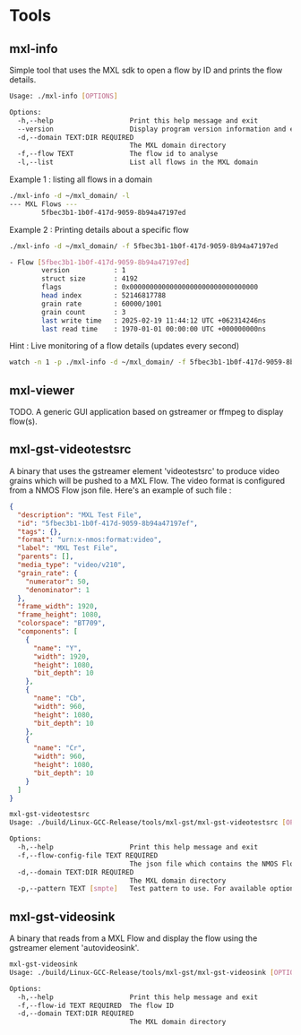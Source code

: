 <!-- SPDX-FileCopyrightText: 2025 Contributors to the Media eXchange Layer project. -->
<!-- SPDX-License-Identifier: Apache-2.0 -->

# Tools

## mxl-info

Simple tool that uses the MXL sdk to open a flow by ID and prints the flow details.

```bash
Usage: ./mxl-info [OPTIONS]

Options:
  -h,--help                   Print this help message and exit
  --version                   Display program version information and exit
  -d,--domain TEXT:DIR REQUIRED
                              The MXL domain directory
  -f,--flow TEXT              The flow id to analyse
  -l,--list                   List all flows in the MXL domain
```

Example 1 : listing all flows in a domain

```bash
./mxl-info -d ~/mxl_domain/ -l
--- MXL Flows ---
        5fbec3b1-1b0f-417d-9059-8b94a47197ed

```

Example 2 : Printing details about a specific flow

```bash
./mxl-info -d ~/mxl_domain/ -f 5fbec3b1-1b0f-417d-9059-8b94a47197ed

- Flow [5fbec3b1-1b0f-417d-9059-8b94a47197ed]
        version           : 1
        struct size       : 4192
        flags             : 0x00000000000000000000000000000000
        head index        : 52146817788
        grain rate        : 60000/1001
        grain count       : 3
        last write time   : 2025-02-19 11:44:12 UTC +062314246ns
        last read time    : 1970-01-01 00:00:00 UTC +000000000ns
```

Hint : Live monitoring of a flow details (updates every second)

```bash
watch -n 1 -p ./mxl-info -d ~/mxl_domain/ -f 5fbec3b1-1b0f-417d-9059-8b94a47197ed
```

## mxl-viewer

TODO. A generic GUI application based on gstreamer or ffmpeg to display flow(s).

## mxl-gst-videotestsrc

A binary that uses the gstreamer element 'videotestsrc' to produce video grains which will be pushed to a MXL Flow. The video format is configured from a NMOS Flow json file. Here's an example of such file :

```json
{
  "description": "MXL Test File",
  "id": "5fbec3b1-1b0f-417d-9059-8b94a47197ef",
  "tags": {},
  "format": "urn:x-nmos:format:video",
  "label": "MXL Test File",
  "parents": [],
  "media_type": "video/v210",
  "grain_rate": {
    "numerator": 50,
    "denominator": 1
  },
  "frame_width": 1920,
  "frame_height": 1080,
  "colorspace": "BT709",
  "components": [
    {
      "name": "Y",
      "width": 1920,
      "height": 1080,
      "bit_depth": 10
    },
    {
      "name": "Cb",
      "width": 960,
      "height": 1080,
      "bit_depth": 10
    },
    {
      "name": "Cr",
      "width": 960,
      "height": 1080,
      "bit_depth": 10
    }
  ]
}
```

```bash
mxl-gst-videotestsrc
Usage: ./build/Linux-GCC-Release/tools/mxl-gst/mxl-gst-videotestsrc [OPTIONS]

Options:
  -h,--help                   Print this help message and exit
  -f,--flow-config-file TEXT REQUIRED
                              The json file which contains the NMOS Flow configuration
  -d,--domain TEXT:DIR REQUIRED
                              The MXL domain directory
  -p,--pattern TEXT [smpte]   Test pattern to use. For available options see https://gstreamer.freedesktop.org/documentation/videotestsrc/index.html?gi-language=c#GstVideoTestSrcPattern
```

## mxl-gst-videosink

A binary that reads from a MXL Flow and display the flow using the gstreamer element 'autovideosink'.

```bash
mxl-gst-videosink
Usage: ./build/Linux-GCC-Release/tools/mxl-gst/mxl-gst-videosink [OPTIONS]

Options:
  -h,--help                   Print this help message and exit
  -f,--flow-id TEXT REQUIRED  The flow ID
  -d,--domain TEXT:DIR REQUIRED
                              The MXL domain directory
```
